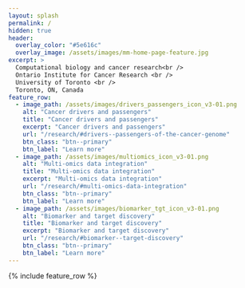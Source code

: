 ```yaml
---
layout: splash
permalink: /
hidden: true
header:
  overlay_color: "#5e616c"
  overlay_image: /assets/images/mm-home-page-feature.jpg
excerpt: >
  Computational biology and cancer research<br />
  Ontario Institute for Cancer Research <br />
  University of Toronto <br />
  Toronto, ON, Canada
feature_row:
  - image_path: /assets/images/drivers_passengers_icon_v3-01.png
    alt: "Cancer drivers and passengers"
    title: "Cancer drivers and passengers"
    excerpt: "Cancer drivers and passengers"
    url: "/research/#drivers--passengers-of-the-cancer-genome"
    btn_class: "btn--primary"
    btn_label: "Learn more"
  - image_path: /assets/images/multiomics_icon_v3-01.png
    alt: "Multi-omics data integration"
    title: "Multi-omics data integration"
    excerpt: "Multi-omics data integration"
    url: "/research/#multi-omics-data-integration"
    btn_class: "btn--primary"
    btn_label: "Learn more"
  - image_path: /assets/images/biomarker_tgt_icon_v3-01.png
    alt: "Biomarker and target discovery"
    title: "Biomarker and target discovery"
    excerpt: "Biomarker and target discovery"
    url: "/research/#biomarker--target-discovery"
    btn_class: "btn--primary"
    btn_label: "Learn more"      
---
```


{% include feature_row %}